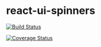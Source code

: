 # react-ui-spinners

[![Build Status](https://travis-ci.org/aadhil96/react-ui-spinners.svg?branch=master)](https://travis-ci.org/aadhil96/react-ui-spinners)

[![Coverage Status](https://coveralls.io/repos/github/aadhil96/react-ui-spinners/badge.svg?branch=master)](https://coveralls.io/github/aadhil96/react-ui-spinners?branch=master)
